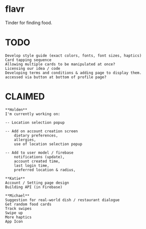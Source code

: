 # flavr

Tinder for finding food.

# TODO
    Develop style guide (exact colors, fonts, font sizes, haptics)
    Card tapping sequence
    Allowing multiple cards to be manipulated at once?
    Licensing our idea / code
    Developing terms and conditions & adding page to display them. accessed via button at bottom of profile page?

# CLAIMED
    **Holden**
    I'm currently working on:

    -- Location selection popup

    -- Add on account creation screen
        dietary preferences,
        allergies,
        use of location selection popup

    -- Add to user model / firebase
        notifications (update),
        account created time,
        last login time,
        preferred location & radius,

    **Katie**
    Account / Setting page design
    Building API (in Firebase)

    **Michael**
    Suggestion for real-world dish / restaurant dialogue
    Get random food cards
    Track swipes
    Swipe up
    More haptics
    App Icon
